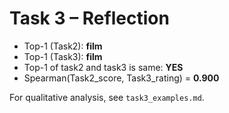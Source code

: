 # Task 3 – Reflection

- Top-1 (Task2): **film**
- Top-1 (Task3): **film**
- Top-1 of task2 and task3 is same: **YES**
- Spearman(Task2_score, Task3_rating) = **0.900**

For qualitative analysis, see `task3_examples.md`.